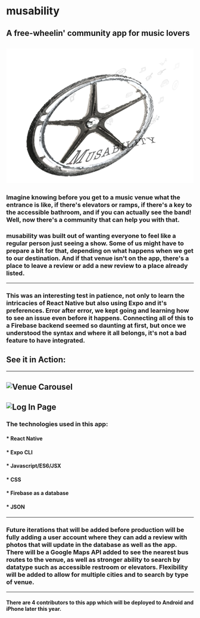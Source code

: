 # musability

## A free-wheelin' community app for music lovers
![musability logo](./assets/images/musability-app.png)
----------------------------------------------------------------------------------------
### Imagine knowing before you get to a music venue what the entrance is like, if there's elevators or ramps, if there's a key to the accessible bathroom, and if you can actually see the band! Well, now there's a community that can help you with that.

### musability was built out of wanting everyone to feel like a regular person just seeing a show. Some of us might have to prepare a bit for that, depending on what happens when we get to our destination. And if that venue isn't on the app, there's a place to leave a review or add a new review to a place already listed. 

----------------------------------------------------------------------------------------
### This was an interesting test in patience, not only to learn the intricacies of React Native but also using Expo and it's preferences. Error after error, we kept going and learning how to see an issue even before it happens. Connecting all of this to a Firebase backend seemed so daunting at first, but once we understood the syntax and where it all belongs, it's not a bad feature to have integrated.

## See it in Action:
----------------------------------------------------------------------------------------
![Venue Carousel](./assets/images/musability-demo1.gif)
----------------------------------------------------------------------------------------
![Log In Page](./assets/images/musability-demo2.gif)
----------------------------------------------------------------------------------------

### The technologies used in this app:
#### * React Native
#### * Expo CLI
#### * Javascript/ES6/JSX
#### * CSS
#### * Firebase as a database
#### * JSON

----------------------------------------------------------------------------------------

### Future iterations that will be added before production will be fully adding a user account where they can add a review with photos that will update in the database as well as the app. There will be a Google Maps API added to see the nearest bus routes to the venue, as well as stronger ability to search by datatype such as accessible restroom or elevators. Flexibility will be added to allow for multiple cities and to search by type of venue.

----------------------------------------------------------------------------------------
#### There are 4 contributors to this app which will be deployed to Android and iPhone later this year.